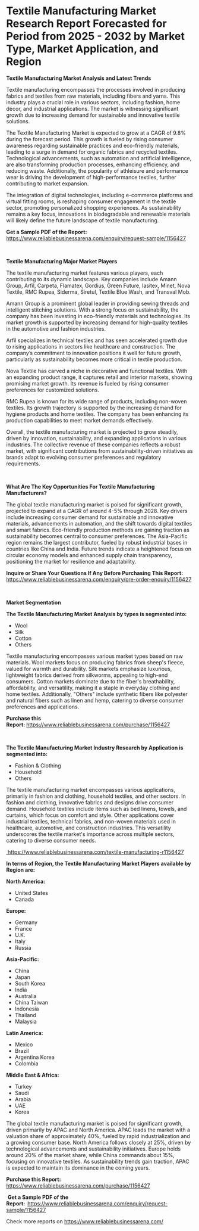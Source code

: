 <p><h1>Textile Manufacturing Market Research Report Forecasted for Period from 2025 -  2032 by Market Type, Market Application, and Region</h1></p><p><strong>Textile Manufacturing Market Analysis and Latest Trends</strong></p>
<p><p>Textile manufacturing encompasses the processes involved in producing fabrics and textiles from raw materials, including fibers and yarns. This industry plays a crucial role in various sectors, including fashion, home décor, and industrial applications. The market is witnessing significant growth due to increasing demand for sustainable and innovative textile solutions.</p><p>The Textile Manufacturing Market is expected to grow at a CAGR of 9.8% during the forecast period. This growth is fueled by rising consumer awareness regarding sustainable practices and eco-friendly materials, leading to a surge in demand for organic fabrics and recycled textiles. Technological advancements, such as automation and artificial intelligence, are also transforming production processes, enhancing efficiency, and reducing waste. Additionally, the popularity of athleisure and performance wear is driving the development of high-performance textiles, further contributing to market expansion.</p><p>The integration of digital technologies, including e-commerce platforms and virtual fitting rooms, is reshaping consumer engagement in the textile sector, promoting personalized shopping experiences. As sustainability remains a key focus, innovations in biodegradable and renewable materials will likely define the future landscape of textile manufacturing.</p></p>
<p><strong>Get a Sample PDF of the Report:&nbsp;</strong> <a href="https://www.reliablebusinessarena.com/enquiry/request-sample/1156427?utm_campaign=2889&utm_medium=2&utm_source=Github&utm_content=ia&utm_term=10032025&utm_id=textile-manufacturing">https://www.reliablebusinessarena.com/enquiry/request-sample/1156427</a></p>
<p>&nbsp;</p>
<p><strong>Textile Manufacturing Major Market Players</strong></p>
<p><p>The textile manufacturing market features various players, each contributing to its dynamic landscape. Key companies include Amann Group, Arfil, Carpeta, Flamatex, Gordius, Green Future, Iasitex, Minet, Nova Textile, RMC Rupea, Siderma, Siretul, Textile Blue Wash, and Transval Mob.</p><p>Amann Group is a prominent global leader in providing sewing threads and intelligent stitching solutions. With a strong focus on sustainability, the company has been investing in eco-friendly materials and technologies. Its market growth is supported by increasing demand for high-quality textiles in the automotive and fashion industries.</p><p>Arfil specializes in technical textiles and has seen accelerated growth due to rising applications in sectors like healthcare and construction. The company’s commitment to innovation positions it well for future growth, particularly as sustainability becomes more critical in textile production.</p><p>Nova Textile has carved a niche in decorative and functional textiles. With an expanding product range, it captures retail and interior markets, showing promising market growth. Its revenue is fueled by rising consumer preferences for customized solutions.</p><p>RMC Rupea is known for its wide range of products, including non-woven textiles. Its growth trajectory is supported by the increasing demand for hygiene products and home textiles. The company has been enhancing its production capabilities to meet market demands effectively.</p><p>Overall, the textile manufacturing market is projected to grow steadily, driven by innovation, sustainability, and expanding applications in various industries. The collective revenue of these companies reflects a robust market, with significant contributions from sustainability-driven initiatives as brands adapt to evolving consumer preferences and regulatory requirements.</p></p>
<p>&nbsp;</p>
<p><strong>What Are The Key Opportunities For Textile Manufacturing Manufacturers?</strong></p>
<p><p>The global textile manufacturing market is poised for significant growth, projected to expand at a CAGR of around 4-5% through 2028. Key drivers include increasing consumer demand for sustainable and innovative materials, advancements in automation, and the shift towards digital textiles and smart fabrics. Eco-friendly production methods are gaining traction as sustainability becomes central to consumer preferences. The Asia-Pacific region remains the largest contributor, fueled by robust industrial bases in countries like China and India. Future trends indicate a heightened focus on circular economy models and enhanced supply chain transparency, positioning the market for resilience and adaptability.</p></p>
<p><strong>Inquire or Share Your Questions If Any Before Purchasing This Report:</strong> <a href="https://www.reliablebusinessarena.com/enquiry/pre-order-enquiry/1156427?utm_campaign=2889&utm_medium=2&utm_source=Github&utm_content=ia&utm_term=10032025&utm_id=textile-manufacturing">https://www.reliablebusinessarena.com/enquiry/pre-order-enquiry/1156427</a></p>
<p>&nbsp;</p>
<p><strong>Market Segmentation</strong></p>
<p><strong>The Textile Manufacturing Market Analysis by types is segmented into:</strong></p>
<p><ul><li>Wool</li><li>Silk</li><li>Cotton</li><li>Others</li></ul></p>
<p><p>Textile manufacturing encompasses various market types based on raw materials. Wool markets focus on producing fabrics from sheep's fleece, valued for warmth and durability. Silk markets emphasize luxurious, lightweight fabrics derived from silkworms, appealing to high-end consumers. Cotton markets dominate due to the fiber's breathability, affordability, and versatility, making it a staple in everyday clothing and home textiles. Additionally, "Others" include synthetic fibers like polyester and natural fibers such as linen and hemp, catering to diverse consumer preferences and applications.</p></p>
<p><strong>Purchase this Report:&nbsp;</strong><a href="https://www.reliablebusinessarena.com/purchase/1156427?utm_campaign=2889&utm_medium=2&utm_source=Github&utm_content=ia&utm_term=10032025&utm_id=textile-manufacturing">https://www.reliablebusinessarena.com/purchase/1156427</a></p>
<p>&nbsp;</p>
<p><strong>The Textile Manufacturing Market Industry Research by Application is segmented into:</strong></p>
<p><ul><li>Fashion & Clothing</li><li>Household</li><li>Others</li></ul></p>
<p><p>The textile manufacturing market encompasses various applications, primarily in fashion and clothing, household textiles, and other sectors. In fashion and clothing, innovative fabrics and designs drive consumer demand. Household textiles include items such as bed linens, towels, and curtains, which focus on comfort and style. Other applications cover industrial textiles, technical fabrics, and non-woven materials used in healthcare, automotive, and construction industries. This versatility underscores the textile market's importance across multiple sectors, catering to diverse consumer needs.</p></p>
<p><a href="https://www.reliablebusinessarena.com/textile-manufacturing-r1156427?utm_campaign=2889&utm_medium=2&utm_source=Github&utm_content=ia&utm_term=10032025&utm_id=textile-manufacturing">&nbsp;https://www.reliablebusinessarena.com/textile-manufacturing-r1156427</a></p>
<p><strong>In terms of Region, the Textile Manufacturing Market Players available by Region are:</strong></p>
<p>
    <p> <strong> North America: </strong>
        <ul>
            <li>United States</li>
            <li>Canada</li>
        </ul>
        </p> 
    <p> <strong> Europe: </strong>
        <ul>
            <li>Germany</li>
            <li>France</li>
            <li>U.K.</li>
            <li>Italy</li>
            <li>Russia</li>
        </ul>
        </p> 
    <p> <strong> Asia-Pacific: </strong>
        <ul>
            <li>China</li>
            <li>Japan</li>
            <li>South Korea</li>
            <li>India</li>
            <li>Australia</li>
            <li>China Taiwan</li>
            <li>Indonesia</li>
            <li>Thailand</li>
            <li>Malaysia</li>
        </ul>
        </p> 
    <p> <strong> Latin America: </strong>
        <ul>
            <li>Mexico</li>
            <li>Brazil</li>
            <li>Argentina Korea</li>
            <li>Colombia</li>
        </ul>
        </p> 
    <p> <strong> Middle East & Africa: </strong>
        <ul>
            <li>Turkey</li>
            <li>Saudi</li>
            <li>Arabia</li>
            <li>UAE</li>
            <li>Korea</li>
        </ul>
    </p>
    </p>
<p><p>The global textile manufacturing market is poised for significant growth, driven primarily by APAC and North America. APAC leads the market with a valuation share of approximately 40%, fueled by rapid industrialization and a growing consumer base. North America follows closely at 25%, driven by technological advancements and sustainability initiatives. Europe holds around 20% of the market share, while China commands about 15%, focusing on innovative textiles. As sustainability trends gain traction, APAC is expected to maintain its dominance in the coming years.</p></p>
<p><strong>Purchase this Report: </strong><a href="https://www.reliablebusinessarena.com/purchase/1156427?utm_campaign=2889&utm_medium=2&utm_source=Github&utm_content=ia&utm_term=10032025&utm_id=textile-manufacturing">https://www.reliablebusinessarena.com/purchase/1156427</a></p>
<p>&nbsp;<strong>Get a Sample PDF of the Report:&nbsp;&nbsp;</strong><a href="https://www.reliablebusinessarena.com/enquiry/request-sample/1156427?utm_campaign=2889&utm_medium=2&utm_source=Github&utm_content=ia&utm_term=10032025&utm_id=textile-manufacturing">https://www.reliablebusinessarena.com/enquiry/request-sample/1156427</a></p>
<p><strong></strong></p>
<p>Check more reports on <a href="https://www.reliablebusinessarena.com/?utm_campaign=2889&utm_medium=2&utm_source=Github&utm_content=ia&utm_term=10032025&utm_id=textile-manufacturing">https://www.reliablebusinessarena.com/</a></p>